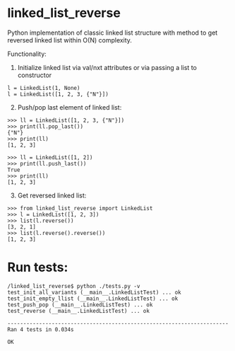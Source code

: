 # linked_list_reverse
Python implementation of classic linked list structure with method to get reversed linked list within O(N) complexity.

Functionality:
1. Initialize linked list via val/nxt attributes or via passing a list to constructor
```
l = LinkedList(1, None)
l = LinkedList([1, 2, 3, {"N"}])
```

2. Push/pop last element of linked list:
```
>>> ll = LinkedList([1, 2, 3, {"N"}])
>>> print(ll.pop_last())
{"N"}
>>> print(ll)
[1, 2, 3]

>>> ll = LinkedList([1, 2])
>>> print(ll.push_last())
True
>>> print(ll)
[1, 2, 3]
```

3. Get reversed linked list:
```
>>> from linked_list_reverse import LinkedList
>>> l = LinkedList([1, 2, 3])
>>> list(l.reverse())
[3, 2, 1]
>>> list(l.reverse().reverse())
[1, 2, 3]
```

# Run tests:
```
/linked_list_reverse$ python ./tests.py -v
test_init_all_variants (__main__.LinkedListTest) ... ok
test_init_empty_llist (__main__.LinkedListTest) ... ok
test_push_pop (__main__.LinkedListTest) ... ok
test_reverse (__main__.LinkedListTest) ... ok

----------------------------------------------------------------------
Ran 4 tests in 0.034s

OK
```
